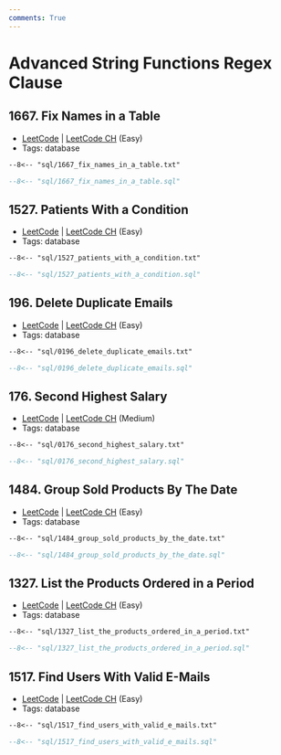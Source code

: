 ```yaml
---
comments: True
---
```


# Advanced String Functions Regex Clause

## 1667. Fix Names in a Table

-   [LeetCode](https://leetcode.com/problems/fix-names-in-a-table/) | [LeetCode CH](https://leetcode.cn/problems/fix-names-in-a-table/) (Easy)
-   Tags: database

```txt title="1667. Fix Names in a Table"
--8<-- "sql/1667_fix_names_in_a_table.txt"
```

```sql title="1667. Fix Names in a Table"
--8<-- "sql/1667_fix_names_in_a_table.sql"
```


## 1527. Patients With a Condition

-   [LeetCode](https://leetcode.com/problems/patients-with-a-condition/) | [LeetCode CH](https://leetcode.cn/problems/patients-with-a-condition/) (Easy)
-   Tags: database

```txt title="1527. Patients With a Condition"
--8<-- "sql/1527_patients_with_a_condition.txt"
```

```sql title="1527. Patients With a Condition"
--8<-- "sql/1527_patients_with_a_condition.sql"
```


## 196. Delete Duplicate Emails

-   [LeetCode](https://leetcode.com/problems/delete-duplicate-emails/) | [LeetCode CH](https://leetcode.cn/problems/delete-duplicate-emails/) (Easy)
-   Tags: database

```txt title="196. Delete Duplicate Emails"
--8<-- "sql/0196_delete_duplicate_emails.txt"
```

```sql title="196. Delete Duplicate Emails"
--8<-- "sql/0196_delete_duplicate_emails.sql"
```


## 176. Second Highest Salary

-   [LeetCode](https://leetcode.com/problems/second-highest-salary/) | [LeetCode CH](https://leetcode.cn/problems/second-highest-salary/) (Medium)
-   Tags: database

```txt title="176. Second Highest Salary"
--8<-- "sql/0176_second_highest_salary.txt"
```

```sql title="176. Second Highest Salary"
--8<-- "sql/0176_second_highest_salary.sql"
```


## 1484. Group Sold Products By The Date

-   [LeetCode](https://leetcode.com/problems/group-sold-products-by-the-date/) | [LeetCode CH](https://leetcode.cn/problems/group-sold-products-by-the-date/) (Easy)
-   Tags: database

```txt title="1484. Group Sold Products By The Date"
--8<-- "sql/1484_group_sold_products_by_the_date.txt"
```

```sql title="1484. Group Sold Products By The Date"
--8<-- "sql/1484_group_sold_products_by_the_date.sql"
```


## 1327. List the Products Ordered in a Period

-   [LeetCode](https://leetcode.com/problems/list-the-products-ordered-in-a-period/) | [LeetCode CH](https://leetcode.cn/problems/list-the-products-ordered-in-a-period/) (Easy)
-   Tags: database

```txt title="1327. List the Products Ordered in a Period"
--8<-- "sql/1327_list_the_products_ordered_in_a_period.txt"
```

```sql title="1327. List the Products Ordered in a Period"
--8<-- "sql/1327_list_the_products_ordered_in_a_period.sql"
```


## 1517. Find Users With Valid E-Mails

-   [LeetCode](https://leetcode.com/problems/find-users-with-valid-e-mails/) | [LeetCode CH](https://leetcode.cn/problems/find-users-with-valid-e-mails/) (Easy)
-   Tags: database

```txt title="1517. Find Users With Valid E-Mails"
--8<-- "sql/1517_find_users_with_valid_e_mails.txt"
```

```sql title="1517. Find Users With Valid E-Mails"
--8<-- "sql/1517_find_users_with_valid_e_mails.sql"
```
